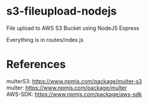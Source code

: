 # s3-fileupload-nodejs
File upload to AWS S3 Bucket using NodeJS Express

Everything is in routes/index.js

# References
multerS3: https://www.npmjs.com/package/multer-s3 \
multer: https://www.npmjs.com/package/multer \
AWS-SDK: https://www.npmjs.com/package/aws-sdk
